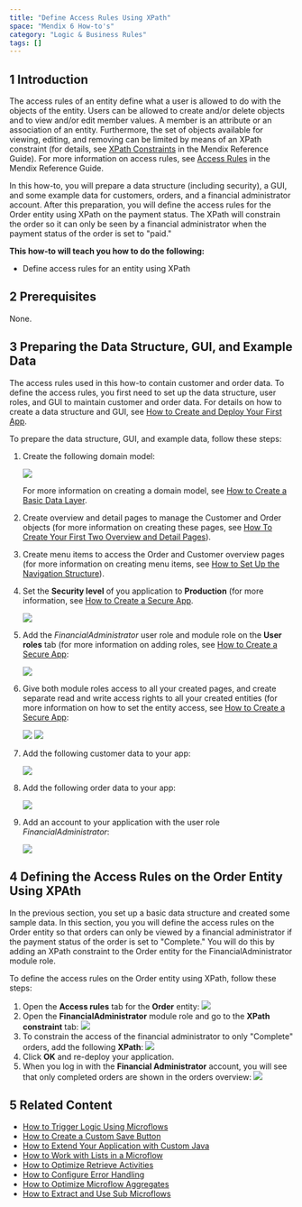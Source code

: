 ```yaml
---
title: "Define Access Rules Using XPath"
space: "Mendix 6 How-to's"
category: "Logic & Business Rules"
tags: []
---
```


## 1 Introduction

The access rules of an entity define what a user is allowed to do with the objects of the entity. Users can be allowed to create and/or delete objects and to view and/or edit member values. A member is an attribute or an association of an entity. Furthermore, the set of objects available for viewing, editing, and removing can be limited by means of an XPath constraint (for details, see [XPath Constraints](/refguide6/xpath-constraints) in the Mendix Reference Guide). For more information on access rules, see [Access Rules](/refguide6/access-rules) in the Mendix Reference Guide.

In this how-to, you will prepare a data structure (including security), a GUI, and some example data for customers, orders, and a financial administrator account. After this preparation, you will define the access rules for the Order entity using XPath on the payment status. The XPath will constrain the order so it can only be seen by a financial administrator when the payment status of the order is set to "paid."

**This how-to will teach you how to do the following:**

* Define access rules for an entity using XPath

## 2 Prerequisites

None.

## 3 Preparing the Data Structure, GUI, and Example Data

The access rules used in this how-to contain customer and order data. To define the access rules, you first need to set up the data structure, user roles, and GUI to maintain customer and order data. For details on how to create a data structure and GUI, see [How to Create and Deploy Your First App](/howto6/create-and-deploy-your-first-app).

To prepare the data structure, GUI, and example data, follow these steps:

1. Create the following domain model:

    ![](attachments/18448705/18581378.png)

    For more information on creating a domain model, see [How to Create a Basic Data Layer](/howto6/create-a-basic-data-layer).
2. Create overview and detail pages to manage the Customer and Order objects (for more information on creating these pages, see [How To Create Your First Two Overview and Detail Pages](/howto6/create-your-first-two-overview-and-detail-pages)).
3. Create menu items to access the Order and Customer overview pages (for more information on creating menu items, see [How to Set Up the Navigation Structure](/howto6/setting-up-the-navigation-structure)).
4. Set the **Security level** of you application to **Production** (for more information, see [How to Create a Secure App](/howto6/create-a-secure-app).

    ![](attachments/18448681/18581008.png)
5. Add the *FinancialAdministrator* user role and module role on the **User roles** tab (for more information on adding roles, see [How to Create a Secure App](/howto6/create-a-secure-app):

    ![](attachments/18448681/18581005.png)
6. Give both module roles access to all your created pages, and create separate read and write access rights to all your created entities (for more information on how to set the entity access, see [How to Create a Secure App](/howto6/create-a-secure-app):

    ![](attachments/18448681/18580997.png)
    ![](attachments/18448681/18581003.png)

7. Add the following customer data to your app:

    ![](attachments/18448705/18581374.png)
8. Add the following order data to your app:

    ![](attachments/18448705/18581373.png)
9. Add an account to your application with the user role *FinancialAdministrator*:

    ![](attachments/18448681/18581002.png)

## 4 Defining the Access Rules on the Order Entity Using XPAth

In the previous section, you set up a basic data structure and created some sample data. In this section, you you will define the access rules on the Order entity so that orders can only be viewed by a financial administrator if the payment status of the order is set to "Complete." You will do this by adding an XPath constraint to the Order entity for the FinancialAdministrator module role.

To define the access rules on the Order entity using XPath, follow these steps:

1. Open the **Access rules** tab for the **Order** entity:
    ![](attachments/18448681/18580996.png)
2. Open the **FinancialAdministrator** module role and go to the **XPath constraint** tab:
    ![](attachments/18448681/18581000.png)
3. To constrain the access of the financial administrator to only "Complete" orders, add the following **XPath**:
    ![](attachments/18448681/18580995.png)
4. Click **OK** and re-deploy your application.
5. When you log in with the **Financial Administrator** account, you will see that only completed orders are shown in the orders overview:
    ![](attachments/18448681/18580994.png)

## 5 Related Content

* [How to Trigger Logic Using Microflows](/howto6/triggering-logic-using-microflows)
* [How to Create a Custom Save Button](/howto6/create-a-custom-save-button)
* [How to Extend Your Application with Custom Java](/howto6/extending-your-application-with-custom-java)
* [How to Work with Lists in a Microflow](/howto6/working-with-lists-in-a-microflow)
* [How to Optimize Retrieve Activities](/howto6/optimizing-retrieve-activities)
* [How to Configure Error Handling](/howto6/set-up-error-handling)
* [How to Optimize Microflow Aggregates](/howto6/optimizing-microflow-aggregates)
* [How to Extract and Use Sub Microflows](/howto6/extract-and-use-sub-microflows)